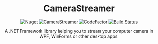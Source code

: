 <h1 align="center">CameraStreamer</h1>
<div align="center">

[![Nuget](https://img.shields.io/nuget/v/speyck.CameraStreamer)](https://www.nuget.org/packages/speyck.CameraStreamer/)
[![CameraStreamer](https://img.shields.io/nuget/dt/speyck.CameraStreamer.svg?style=flat-square)](https://www.nuget.org/packages/speyck.CameraStreamer/)
[![CodeFactor](https://www.codefactor.io/repository/github/speyck/camerastreamer/badge)](https://www.codefactor.io/repository/github/speyck/camerastreamer)
[![Build Status](https://travis-ci.com/speyck/CameraStreamer.svg?branch=main)](https://travis-ci.com/speyck/CameraStreamer)
  
A .NET Framework library helping you to stream your computer camera in WPF, WinForms or other desktop apps.
  
